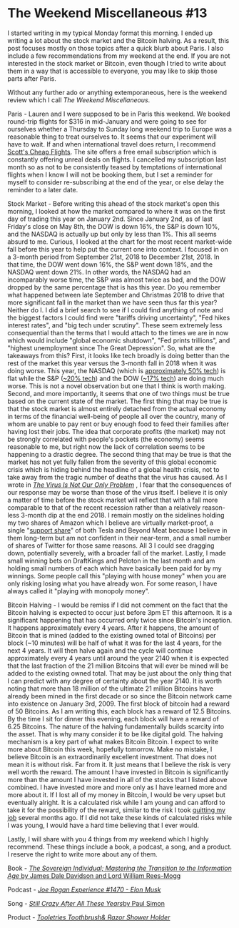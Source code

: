 # The Weekend Miscellaneous #13

I started writing in my typical Monday format this morning. I ended up writing a lot about the stock market and the Bitcoin halving. As a result, this post focuses mostly on those topics after a quick blurb about Paris. I also include a few recommendations from my weekend at the end. If you are not interested in the stock market or Bitcoin, even though I tried to write about them in a way that is accessible to everyone, you may like to skip those parts after Paris.

Without any further ado or anything extemporaneous, here is the weekend review which I call  _The Weekend Miscellaneous_.

Paris - Lauren and I were supposed to be in Paris this weekend. We booked round-trip flights for $316 in mid-January and were going to see for ourselves whether a Thursday to Sunday long weekend trip to Europe was a reasonable thing to treat ourselves to. It seems that our experiment will have to wait. If and when international travel does return, I recommend [Scott's Cheap Flights](https://scottscheapflights.com/). The site offers a free email subscription which is constantly offering unreal deals on flights. I cancelled my subscription last month so as not to be consistently teased by temptations of international flights when I know I will not be booking them, but I set a reminder for myself to consider re-subscribing at the end of the year, or else delay the reminder to a later date.

Stock Market - Before writing this ahead of the stock market's open this morning, I looked at how the market compared to where it was on the first day of trading this year on January 2nd. Since January 2nd, as of last Friday's close on May 8th, the DOW is down 16%, the S&P is down 10%, and the NASDAQ is actually up but only by less than 1%. This all seems absurd to me. Curious, I looked at the chart for the most recent market-wide fall before this year to help put the current one into context. I focused in on a 3-month period from September 21st, 2018 to December 21st, 2018. In that time, the DOW went down 16%, the S&P went down 18%, and the NASDAQ went down 21%. In other words, the NASDAQ had an incomparably worse time, the S&P was almost twice as bad, and the DOW dropped by the same percentage that is has this year. Do you remember what happened between late September and Christmas 2018 to drive that more significant fall in the market than we have seen thus far this year? Neither do I. I did a brief search to see if I could find anything of note and the biggest factors I could find were "tariffs driving uncertainty", "Fed hikes interest rates", and "big tech under scrutiny". These seem extremely less consequential than the terms that I would attach to the times we are in now which would include "global economic shutdown", "Fed prints trillions", and "highest unemployment since The Great Depression". So, what are the takeaways from this? First, it looks like tech broadly is doing better than the rest of the market this year versus the 3-month fall in 2018 when it was doing worse. This year, the NASDAQ (which is [approximately 50% tech](https://www.investopedia.com/terms/n/nasdaqcompositeindex.asp)) is flat while the S&P ([~20% tech](https://www.thebalance.com/what-is-the-sector-weighting-of-the-s-and-p-500-4579847)) and the DOW ([~17% tech](https://money.cnn.com/data/dow30/)) are doing much worse. This is not a novel observation but one that I think is worth making. Second, and more importantly, it seems that one of two things must be true based on the current state of the market. The first thing that may be true is that the stock market is almost entirely detached from the actual economy in terms of the financial well-being of people all over the country, many of whom are unable to pay rent or buy enough food to feed their families after having lost their jobs. The idea that corporate profits (the market) may not be strongly correlated with people's pockets (the economy) seems reasonable to me, but right now the lack of correlation seems to be happening to a drastic degree. The second thing that may be true is that the market has not yet fully fallen from the severity of this global economic crisis which is hiding behind the headline of a global health crisis, not to take away from the tragic number of deaths that the virus has caused. As I wrote in _[The Virus Is Not Our Only Problem](https://blogofjake.com/2020/04/28/the-virus-is-not-our-only-problem/)_ , I fear that the consequences of our response may be worse than those of the virus itself. I believe it is only a matter of time before the stock market will reflect that with a fall more comparable to that of the recent recession rather than a relatively reason-less 3-month dip at the end 2018. I remain mostly on the sidelines holding my two shares of Amazon which I believe are virtually market-proof, a single "[support share](https://blogofjake.com/2020/04/29/3-lessons-from-investing-in-tesla/)" of both Tesla and Beyond Meat because I believe in them long-term but am not confident in their near-term, and a small number of shares of Twitter for those same reasons. All 3 I could see dragging down, potentially severely, with a broader fall of the market. Lastly, I made small winning bets on DraftKings and Peloton in the last month and am holding small numbers of each which have basically been paid for by my winnings. Some people call this "playing with house money" when you are only risking losing what you have already won. For some reason, I have always called it "playing with monopoly money".

Bitcoin Halving - I would be remiss if I did not comment on the fact that the Bitcoin halving is expected to occur just before 3pm ET this afternoon. It is a significant happening that has occurred only twice since Bitcoin's inception. It happens approximately every 4 years. After it happens, the amount of Bitcoin that is mined (added to the existing owned total of Bitcoins) per block (~10 minutes) will be half of what it was for the last 4 years, for the next 4 years. It will then halve again and the cycle will continue approximately every 4 years until around the year 2140 when it is expected that the last fraction of the 21 million Bitcoins that will ever be mined will be added to the existing owned total. That may be just about the only thing that I can predict with any degree of certainty about the year 2140. It is worth noting that more than 18 million of the ultimate 21 million Bitcoins have already been mined in the first decade or so since the Bitcoin network came into existence on January 3rd, 2009. The first block of bitcoin had a reward of 50 Bitcoins. As I am writing this, each block has a reward of 12.5 Bitcoins. By the time I sit for dinner this evening, each block will have a reward of 6.25 Bitcoins. The nature of the halving fundamentally builds scarcity into the asset. That is why many consider it to be like digital gold. The halving mechanism is a key part of what makes Bitcoin Bitcoin. I expect to write more about Bitcoin this week, hopefully tomorrow. Make no mistake, I believe Bitcoin is an extraordinarily excellent investment. That does not mean it is without risk. Far from it. It just means that I believe the risk is very well worth the reward. The amount I have invested in Bitcoin is significantly more than the amount I have invested in all of the stocks that I listed above combined. I have invested more and more only as I have learned more and more about it. If I lost all of my money in Bitcoin, I would be very upset but eventually alright. It is a calculated risk while I am young and can afford to take it for the possibility of the reward, similar to the risk I took [quitting my job](https://blogofjake.com/2020/01/13/why-i-quit-my-job-as-an-investment-banker/) several months ago. If I did not take these kinds of calculated risks while I was young, I would have a hard time believing that I ever would.

Lastly, I will share with you 4 things from my weekend which I highly recommend. These things include a book, a podcast, a song, and a product. I reserve the right to write more about any of them.

Book - _[The Sovereign Individual; Mastering the Transition to the Information Age](https://www.amazon.com/Sovereign-Individual-Mastering-Transition-Information/dp/0684832720)_[ by James Dale Davidson and Lord William Rees-Mogg](https://www.amazon.com/Sovereign-Individual-Mastering-Transition-Information/dp/0684832720)

Podcast - _[Joe Rogan Experience #1470 - Elon Musk](https://www.youtube.com/watch?v=RcYjXbSJBN8)_

Song - _[Still Crazy After All These Years](https://www.youtube.com/watch?v=Zo1naJEacE8)_[by Paul Simon](https://www.youtube.com/watch?v=Zo1naJEacE8)

Product - _[Tooletries Toothbrush& Razor Shower Holder](https://www.amazon.com/dp/B019H34XKI?psc=1&ref=ppx_pop_dt_b_asin_image)_

